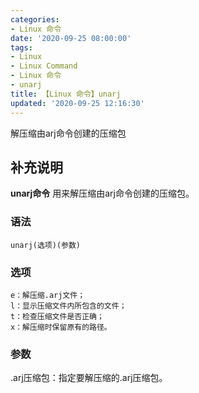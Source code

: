 ```yaml
---
categories:
- Linux 命令
date: '2020-09-25 08:00:00'
tags:
- Linux
- Linux Command
- Linux 命令
- unarj
title: 【Linux 命令】unarj
updated: '2020-09-25 12:16:30'
---
```


解压缩由arj命令创建的压缩包

## 补充说明

**unarj命令** 用来解压缩由arj命令创建的压缩包。

###  语法

```shell
unarj(选项)(参数)
```

###  选项

```shell
e：解压缩.arj文件；
l：显示压缩文件内所包含的文件；
t：检查压缩文件是否正确；
x：解压缩时保留原有的路径。
```

###  参数

.arj压缩包：指定要解压缩的.arj压缩包。



